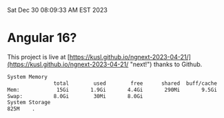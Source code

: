 Sat Dec 30 08:09:33 AM EST 2023

# Angular 16?


This project is live at [https://kusl.github.io/ngnext-2023-04-21/](https://kusl.github.io/ngnext-2023-04-21/ "next!") thanks to Github.

```bash
System Memory
               total        used        free      shared  buff/cache   available
Mem:            15Gi       1.9Gi       4.4Gi       290Mi       9.5Gi        13Gi
Swap:          8.0Gi        30Mi       8.0Gi
System Storage
825M	.
